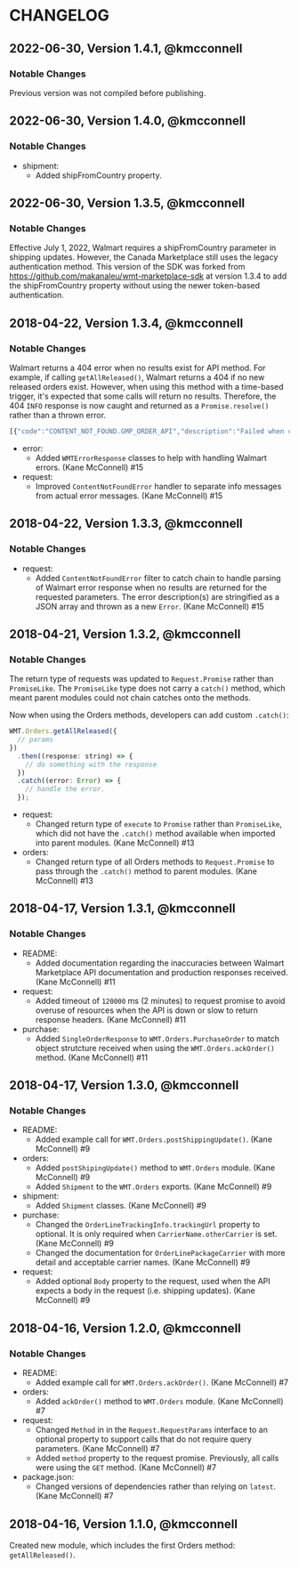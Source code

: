 # CHANGELOG

## 2022-06-30, Version 1.4.1, @kmcconnell

### Notable Changes

Previous version was not compiled before publishing.

## 2022-06-30, Version 1.4.0, @kmcconnell

### Notable Changes

- shipment:
  - Added shipFromCountry property.

## 2022-06-30, Version 1.3.5, @kmcconnell

### Notable Changes

Effective July 1, 2022, Walmart requires a shipFromCountry parameter in shipping
updates. However, the Canada Marketplace still uses the legacy authentication
method. This version of the SDK was forked from 
https://github.com/makanaleu/wmt-marketplace-sdk at version 1.3.4 to add the
shipFromCountry property without using the newer token-based authentication.

## 2018-04-22, Version 1.3.4, @kmcconnell

### Notable Changes

Walmart returns a 404 error when no results exist for API method. For example, if
calling `getAllReleased()`, Walmart returns a 404 if no new released orders exist.
However, when using this method with a time-based trigger, it's expected that some
calls will return no results. Therefore, the 404 `INFO` response is now caught and
returned as a `Promise.resolve()` rather than a thrown error.

```javascript
[{"code":"CONTENT_NOT_FOUND.GMP_ORDER_API","description":"Failed when called getAllOrders. Orders not found for given search parameters"}]
```

- error:
  - Added `WMTErrorResponse` classes to help with handling Walmart errors.
    (Kane McConnell) #15
- request:
  - Improved `ContentNotFoundError` handler to separate info messages
    from actual error messages. (Kane McConnell) #15

## 2018-04-22, Version 1.3.3, @kmcconnell

### Notable Changes

- request:
  - Added `ContentNotFoundError` filter to catch chain to handle parsing of Walmart
    error response when no results are returned for the requested parameters. The
    error description(s) are stringified as a JSON array and thrown as a new `Error`.
    (Kane McConnell) #15

## 2018-04-21, Version 1.3.2, @kmcconnell

### Notable Changes

The return type of requests was updated to `Request.Promise` rather than `PromiseLike`.
The `PromiseLike` type does not carry a `catch()` method, which meant parent modules
could not chain catches onto the methods.

Now when using the Orders methods, developers can add custom `.catch()`:

```javascript
WMT.Orders.getAllReleased({
  // params
})
  .then((response: string) => {
    // do something with the response
  })
  .catch((error: Error) => {
    // handle the error.
  });
```

- request:
  - Changed return type of `execute` to `Promise` rather than `PromiseLike`,
    which did not have the `.catch()` method available when imported into parent
    modules. (Kane McConnell) #13
- orders:
  - Changed return type of all Orders methods to `Request.Promise` to pass through
    the `.catch()` method to parent modules. (Kane McConnell) #13

## 2018-04-17, Version 1.3.1, @kmcconnell

### Notable Changes

- README:
  - Added documentation regarding the inaccuracies between Walmart Marketplace API
    documentation and production responses received. (Kane McConnell) #11
- request:
  - Added timeout of `120000` ms (2 minutes) to request promise to avoid overuse of
    resources when the API is down or slow to return response headers.
    (Kane McConnell) #11
- purchase:
  - Added `SingleOrderResponse` to `WMT.Orders.PurchaseOrder` to match object
    strutcture received when using the `WMT.Orders.ackOrder()` method.
    (Kane McConnell) #11

## 2018-04-17, Version 1.3.0, @kmcconnell

### Notable Changes

- README:
  - Added example call for `WMT.Orders.postShippingUpdate()`. (Kane McConnell) #9
- orders:
  - Added `postShipingUpdate()` method to `WMT.Orders` module. (Kane McConnell) #9
  - Added `Shipment` to the `WMT.Orders` exports. (Kane McConnell) #9
- shipment:
  - Added `Shipment` classes. (Kane McConnell) #9
- purchase:
  - Changed the `OrderLineTrackingInfo.trackingUrl` property to optional. It is only
    required when `CarrierName.otherCarrier` is set. (Kane McConnell) #9
  - Changed the documentation for `OrderLinePackageCarrier` with more detail and
    acceptable carrier names. (Kane McConnell) #9
- request:
  - Added optional `Body` property to the request, used when the API expects a
    body in the request (i.e. shipping updates). (Kane McConnell) #9

## 2018-04-16, Version 1.2.0, @kmcconnell

### Notable Changes

- README:
  - Added example call for `WMT.Orders.ackOrder()`. (Kane McConnell) #7
- orders:
  - Added `ackOrder()` method to `WMT.Orders` module. (Kane McConnell) #7
- request:
  - Changed `Method` in in the `Request.RequestParams` interface to an optional
    property to support calls that do not require query parameters.
    (Kane McConnell) #7
  - Added `method` property to the request promise. Previously, all calls were using
    the `GET` method. (Kane McConnell) #7
- package.json:
  - Changed versions of dependencies rather than relying on `latest`.
    (Kane McConnell) #7

## 2018-04-16, Version 1.1.0, @kmcconnell

Created new module, which includes the first Orders method: `getAllReleased()`.
